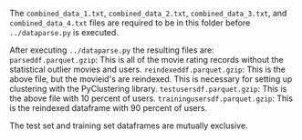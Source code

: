 The `combined_data_1.txt`, `combined_data_2.txt`, `combined_data_3.txt`, and `combined_data_4.txt` files are required to be in this folder before `../dataparse.py` is executed.

After executing `../dataparse.py` the resulting files are:
`parseddf.parquet.gzip`: This is all of the movie rating records without the statistical outlier movies and users.
`reindexeddf.parquet.gzip`: This is the above file, but the movieid's are reindexed. This is necessary for setting up clustering with the PyClustering library.
`testusersdf.parquet.gzip`: This is the above file with 10 percent of users.
`trainingusersdf.parquet.gzip`: This is the reindexed dataframe with 90 percent of users.

The test set and training set dataframes are mutually exclusive. 
